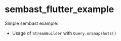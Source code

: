 # sembast_flutter_example

Simple sembast example:
* Usage of `StreamBuilder` with `Query.onSnapshots()`
